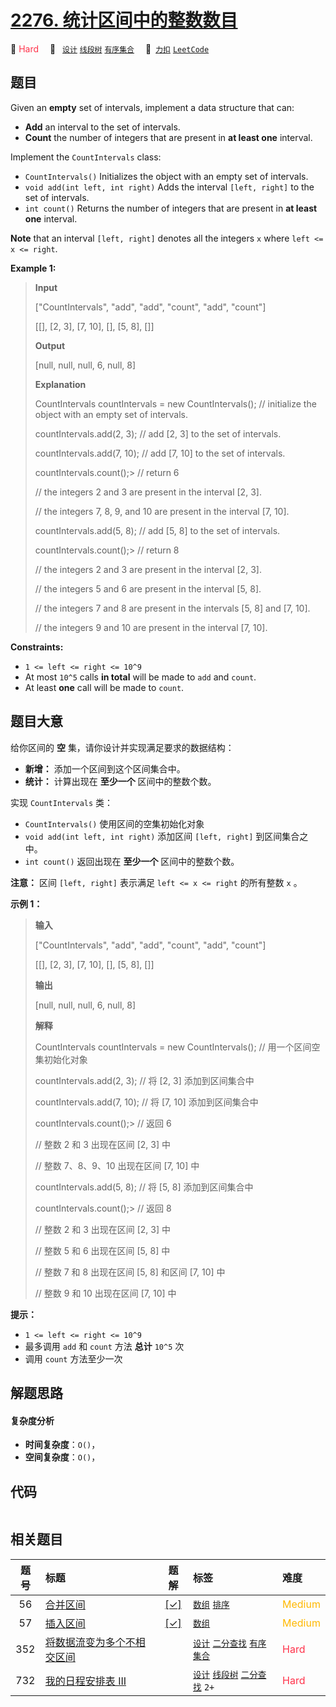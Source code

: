 # [2276. 统计区间中的整数数目](https://2xiao.github.io/leetcode-js/problem/2276.html)

🔴 <font color=#ff334b>Hard</font>&emsp; 🔖&ensp; [`设计`](/tag/design.md) [`线段树`](/tag/segment-tree.md) [`有序集合`](/tag/ordered-set.md)&emsp; 🔗&ensp;[`力扣`](https://leetcode.cn/problems/count-integers-in-intervals) [`LeetCode`](https://leetcode.com/problems/count-integers-in-intervals)

## 题目

Given an **empty** set of intervals, implement a data structure that can:

  * **Add** an interval to the set of intervals.
  * **Count** the number of integers that are present in **at least one** interval.

Implement the `CountIntervals` class:

  * `CountIntervals()` Initializes the object with an empty set of intervals.
  * `void add(int left, int right)` Adds the interval `[left, right]` to the set of intervals.
  * `int count()` Returns the number of integers that are present in **at least one** interval.

**Note** that an interval `[left, right]` denotes all the integers `x` where
`left <= x <= right`.



**Example 1:**

> 
> 
> 
> 
> 
> **Input**
> 
> ["CountIntervals", "add", "add", "count", "add", "count"]
> 
> [[], [2, 3], [7, 10], [], [5, 8], []]
> 
> **Output**
> 
> [null, null, null, 6, null, 8]
> 
> 
> 
> **Explanation**
> 
> CountIntervals countIntervals = new CountIntervals(); // initialize the object with an empty set of intervals. 
> 
> countIntervals.add(2, 3);  // add [2, 3] to the set of intervals.
> 
> countIntervals.add(7, 10); // add [7, 10] to the set of intervals.
> 
> countIntervals.count();> 
> // return 6
> 
> > 
> > 
> > 
> > 
> > 
> > 
>    // the integers 2 and 3 are present in the interval [2, 3].
> 
> > 
> > 
> > 
> > 
> > 
> > 
>    // the integers 7, 8, 9, and 10 are present in the interval [7, 10].
> 
> countIntervals.add(5, 8);  // add [5, 8] to the set of intervals.
> 
> countIntervals.count();> 
> // return 8
> 
> > 
> > 
> > 
> > 
> > 
> > 
>    // the integers 2 and 3 are present in the interval [2, 3].
> 
> > 
> > 
> > 
> > 
> > 
> > 
>    // the integers 5 and 6 are present in the interval [5, 8].
> 
> > 
> > 
> > 
> > 
> > 
> > 
>    // the integers 7 and 8 are present in the intervals [5, 8] and [7, 10].
> 
> > 
> > 
> > 
> > 
> > 
> > 
>    // the integers 9 and 10 are present in the interval [7, 10].

**Constraints:**

  * `1 <= left <= right <= 10^9`
  * At most `10^5` calls **in total** will be made to `add` and `count`.
  * At least **one** call will be made to `count`.


## 题目大意

给你区间的 **空** 集，请你设计并实现满足要求的数据结构：

  * **新增：** 添加一个区间到这个区间集合中。
  * **统计：** 计算出现在 **至少一个** 区间中的整数个数。

实现 `CountIntervals` 类：

  * `CountIntervals()` 使用区间的空集初始化对象
  * `void add(int left, int right)` 添加区间 `[left, right]` 到区间集合之中。
  * `int count()` 返回出现在 **至少一个** 区间中的整数个数。

**注意：** 区间 `[left, right]` 表示满足 `left <= x <= right` 的所有整数 `x` 。



**示例 1：**

> 
> 
> 
> 
> 
> **输入**
> 
> ["CountIntervals", "add", "add", "count", "add", "count"]
> 
> [[], [2, 3], [7, 10], [], [5, 8], []]
> 
> **输出**
> 
> [null, null, null, 6, null, 8]
> 
> 
> 
> **解释**
> 
> CountIntervals countIntervals = new CountIntervals(); // 用一个区间空集初始化对象
> 
> countIntervals.add(2, 3);  // 将 [2, 3] 添加到区间集合中
> 
> countIntervals.add(7, 10); // 将 [7, 10] 添加到区间集合中
> 
> countIntervals.count();> 
> // 返回 6
> 
> > 
> > 
> > 
> > 
> > 
> > 
>    // 整数 2 和 3 出现在区间 [2, 3] 中
> 
> > 
> > 
> > 
> > 
> > 
> > 
>    // 整数 7、8、9、10 出现在区间 [7, 10] 中
> 
> countIntervals.add(5, 8);  // 将 [5, 8] 添加到区间集合中
> 
> countIntervals.count();> 
> // 返回 8
> 
> > 
> > 
> > 
> > 
> > 
> > 
>    // 整数 2 和 3 出现在区间 [2, 3] 中
> 
> > 
> > 
> > 
> > 
> > 
> > 
>    // 整数 5 和 6 出现在区间 [5, 8] 中
> 
> > 
> > 
> > 
> > 
> > 
> > 
>    // 整数 7 和 8 出现在区间 [5, 8] 和区间 [7, 10] 中
> 
> > 
> > 
> > 
> > 
> > 
> > 
>    // 整数 9 和 10 出现在区间 [7, 10] 中



**提示：**

  * `1 <= left <= right <= 10^9`
  * 最多调用  `add` 和 `count` 方法 **总计** `10^5` 次
  * 调用 `count` 方法至少一次


## 解题思路

#### 复杂度分析

- **时间复杂度**：`O()`，
- **空间复杂度**：`O()`，

## 代码

```javascript

```

## 相关题目

<!-- prettier-ignore -->
| 题号 | 标题 | 题解 | 标签 | 难度 |
| :------: | :------ | :------: | :------ | :------ |
| 56 | [合并区间](https://leetcode.com/problems/merge-intervals) | [[✓]](/problem/0056.md) |  [`数组`](/tag/array.md) [`排序`](/tag/sorting.md) | <font color=#ffb800>Medium</font> |
| 57 | [插入区间](https://leetcode.com/problems/insert-interval) | [[✓]](/problem/0057.md) |  [`数组`](/tag/array.md) | <font color=#ffb800>Medium</font> |
| 352 | [将数据流变为多个不相交区间](https://leetcode.com/problems/data-stream-as-disjoint-intervals) |  |  [`设计`](/tag/design.md) [`二分查找`](/tag/binary-search.md) [`有序集合`](/tag/ordered-set.md) | <font color=#ff334b>Hard</font> |
| 732 | [我的日程安排表 III](https://leetcode.com/problems/my-calendar-iii) |  |  [`设计`](/tag/design.md) [`线段树`](/tag/segment-tree.md) [`二分查找`](/tag/binary-search.md) `2+` | <font color=#ff334b>Hard</font> |